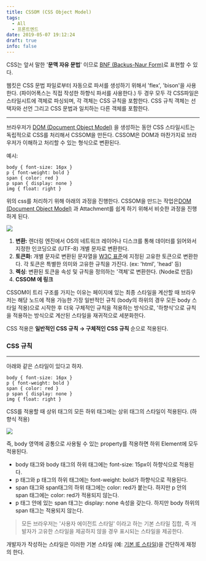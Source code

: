 ```yaml
---
title: CSSOM (CSS Object Model)
tags:
  - All
  - 프론트엔드
date: 2019-05-07 19:12:24
draft: true
info: false
---
```


CSS는 앞서 말한 '**문맥 자유 문법**' 이므로 [BNF (Backus-Naur Form)](https://www.notion.so/97878963-961a-4ae6-b6d4-40849fb33020)로 표현할 수 있다.

웹킷은 CSS 문법 파일로부터 자동으로 파서를 생성하기 위해서 'flex', 'bison'을 사용한다. (파이어폭스는 직접 작성한 하향식 파서를 사용한다.) 두 경우 모두 각 CSS파일은 스타일시트에 객체로 파싱되며, 각 객체는 CSS 규칙을 포함한다. CSS 규칙 객체는 선택자와 선언 그리고 CSS 문법과 일치하는 다른 객체를 포함한다.

---

브라우저가 [DOM (Document Object Model)](https://www.notion.so/05b2fa44-e433-4bb2-9fc3-cd59110f6ddb) 을 생성하는 동안 CSS 스타일시트는 독립적으로 CSS를 처리해서 CSSOM을 만든다. CSSOM은 DOM과 마찬가지로 브라우저가 이해하고 처리할 수 있는 형식으로 변환된다.

예시:

    body { font-size: 16px }
    p { font-weight: bold }
    span { color: red }
    p span { display: none }
    img { float: right }

위의 css를 처리하기 위해 아래의 과정을 진행한다. CSSOM을 만드는 작업은[DOM (Document Object Model)](https://www.notion.so/05b2fa44-e433-4bb2-9fc3-cd59110f6ddb) 과 Attachment를 쉽게 하기 위해서 비슷한 과정을 진행하게 된다.

![](https://developers.google.com/web/fundamentals/performance/critical-rendering-path/images/cssom-construction.png?hl=ko)

1. **변환:** 렌더링 엔진에서 OS의 네트워크 레이어나 디스크를 통해 데이터를 읽어와서 지정한 인코딩으로 (UTF-8) 개별 문자로 변환한다.
2. **토큰화:** 개별 문자로 변환된 문자열을 [W3C 표준](https://www.w3.org/TR/html5/)에 지정된 고유한 토큰으로 변환한다. 각 토큰은 특별한 의미와 고유한 규칙을 가진다. (ex: 'html', 'head' 등)
3. **렉싱**: 변환된 토큰을 속성 및 규칙을 정의하는 '객체'로 변환한다. (Node로 만듬)
4. **CSSOM 에 링크**

CSSOM이 트리 구조를 가지는 이유는 페이지에 있는 최종 스타일을 계산할 때 브라우저는 해당 노드에 적용 가능한 가장 일반적인 규칙 (body의 하위의 경우 모든 body 스타일 적용)으로 시작한 후 더욱 구체적인 규칙을 적용하는 방식으로, '하향식'으로 규칙을 적용하는 방식으로 계산된 스타일을 재귀적으로 세분화한다.

CSS 적용은 **일반적인 CSS 규칙 → 구체적인 CSS 규칙** 순으로 적용된다.

### CSS 규칙

---

아래와 같은 스타일이 있다고 하자.

    body { font-size: 16px }
    p { font-weight: bold }
    span { color: red }
    p span { display: none }
    img { float: right }

CSS를 적용할 때 상위 태그의 모든 하위 태그에는 상위 태그의 스타일이 적용된다. (하향식 적용)

![](https://developers.google.com/web/fundamentals/performance/critical-rendering-path/images/cssom-tree.png?hl=ko)

즉, body 영역에 공통으로 사용될 수 있는 property를 적용하면 하위 Element에 모두 적용된다.

- body 태그와 body 태그의 하위 태그에는 font-size: 15px이 하향식으로 적용된다.
- p 태그와 p 태그의 하위 태그에는 font-weight: bold가 하향식으로 적용된다.
- span 태그와 span태그의 하위 태그에는 color: red가 붙는다. 하지만 p 안의 span 태그에는 color: red가 적용되지 않는다.
- p 태그 안에 있는 span 태그는 display: none 속성을 갖는다. 하지만 body 하위의 span 태그는 적용되지 않는다.

> 모든 브라우저는 '사용자 에이전트 스타일' 이라고 하는 기본 스타일 집합, 즉 개발자가 고유한 스타일을 제공하지 않을 경우 표시되는 스타일을 제공한다.

개발자가 작성하는 스타일은 이러한 기본 스타일 (예: [기본 IE 스타일](https://www.iecss.com/))을 간단하게 재정의 한다.
